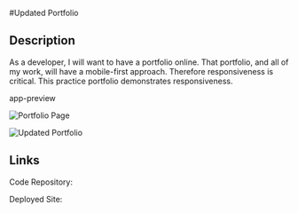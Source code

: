 #Updated Portfolio

## Description

As a developer, I will want to have a portfolio online. That portfolio, and all of my work, will have a mobile-first approach. Therefore responsiveness is critical. This practice portfolio demonstrates responsiveness.

app-preview

![Portfolio Page](https://user-images.githubusercontent.com/65749636/110235007-973d0780-7ee2-11eb-9426-42c000bbd20e.PNG)

![Updated Portfolio](https://user-images.githubusercontent.com/65749636/110235013-9f954280-7ee2-11eb-9af5-46fba978a449.PNG)


## Links

Code Repository:  

Deployed Site: 
